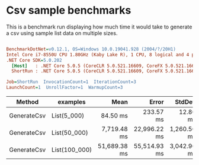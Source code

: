 # Csv sample benchmarks

This is a benchmark run displaying how much time it would take to generate a csv using sample list data on multiple sizes.

``` ini

BenchmarkDotNet=v0.12.1, OS=Windows 10.0.19041.928 (2004/?/20H1)
Intel Core i7-8550U CPU 1.80GHz (Kaby Lake R), 1 CPU, 8 logical and 4 physical cores
.NET Core SDK=5.0.202
  [Host]   : .NET Core 5.0.5 (CoreCLR 5.0.521.16609, CoreFX 5.0.521.16609), X64 RyuJIT
  ShortRun : .NET Core 5.0.5 (CoreCLR 5.0.521.16609, CoreFX 5.0.521.16609), X64 RyuJIT

Job=ShortRun  InvocationCount=1  IterationCount=3  
LaunchCount=1  UnrollFactor=1  WarmupCount=3  

```
|      Method |             examples   |         Mean |        Error |      StdDev |       Gen 0 |      Gen 1 |     Gen 2 |  Allocated |
|------------ |----------------------- |-------------:|-------------:|------------:|------------:|-----------:|----------:|-----------:|
| GenerateCsv | List<Example>(5_000)   |     84.50 ms |    233.57 ms |    12.80 ms |   6000.0000 |          - |         - |   25.49 MB |
| GenerateCsv | List<Example>(50_000)  |  7,719.48 ms | 22,996.22 ms | 1,260.50 ms | 431000.0000 |          - |         - |  2400.3 MB |
| GenerateCsv | List<Example>(100_000) | 51,689.38 ms | 55,514.93 ms | 3,042.96 ms | 447000.0000 | 15000.0000 | 1000.0000 | 9568.95 MB |
